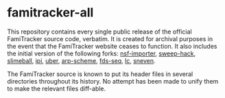 # famitracker-all

This repository contains every single public release of the official FamiTracker
source code, verbatim. It is created for archival purposes in the event that the
FamiTracker website ceases to function. It also includes the initial version of
the following forks:
[nsf-importer](http://famitracker.com/forum/posts.php?id=2284),
[sweep-hack](http://famitracker.com/forum/posts.php?id=4653),
[slimeball](http://famitracker.com/forum/posts.php?id=4362&pid=44500#44500),
[ipi](http://famitracker.com/forum/posts.php?id=5235),
[uber](http://famitracker.com/forum/posts.php?id=5488),
[arp-scheme](http://famitracker.com/forum/posts.php?id=6151),
[fds-seq](http://forums.famitracker.com/viewtopic.php?f=6&t=1081),
[lc](http://forums.famitracker.com/viewtopic.php?f=7&t=1221),
[sneven](https://github.com/HertzDevil/SnevenTracker).

The FamiTracker source is known to put its header files in several directories
throughout its history. No attempt has been made to unify them to make the
relevant files diff-able.
